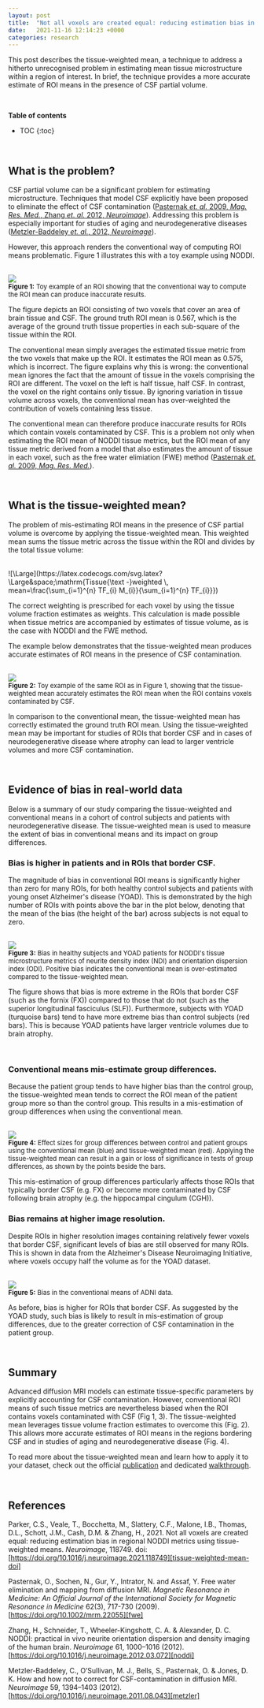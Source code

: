 ```yaml
---
layout: post
title:  "Not all voxels are created equal: reducing estimation bias in regional NODDI metrics using tissue-weighted means"
date:   2021-11-16 12:14:23 +0000
categories: research
---
```



This post describes the tissue-weighted mean, a technique to address a hitherto unrecognised problem in estimating mean tissue microstructure within a region of interest. In brief, the technique provides a more accurate estimate of ROI means in the presence of CSF partial volume.

<br/>

[comment]: <> (**Contents**)
**Table of contents**
* TOC
{:toc}

<br/>

## What is the problem?

CSF partial volume can be a significant problem for estimating microstructure. Techniques that model CSF explicitly have been proposed to eliminate the effect of CSF contamination ([Pasternak _et. al._ 2009, _Mag. Res. Med._, Zhang _et. al._ 2012, _Neuroimage_](#references)). Addressing this problem is especially important for studies of aging and neurodegenerative diseases ([Metzler-Baddeley _et. al._, 2012, _Neuroimage_](#references)). 

However, this approach renders the conventional way of computing ROI means problematic. Figure 1 illustrates this with a toy example using NODDI.


<br/>
<img src="{{ site.url }}/fig1.png">
<br/>
<font size="2"> <strong>Figure 1:</strong> Toy example of an ROI showing that the conventional way to compute the ROI mean can produce inaccurate results. </font>
<br/>

The figure depicts an ROI consisting of two voxels that cover an area of brain tissue and CSF. The ground truth ROI mean is 0.567, which is the average of the ground truth tissue properties in each sub-square of the tissue within the ROI.

The conventional mean simply averages the estimated tissue metric from the two voxels that make up the ROI. It estimates the ROI mean as 0.575, which is incorrect. The figure explains why this is wrong: the conventional mean ignores the fact that the amount of tissue in the voxels comprising the ROI are different. The voxel on the left is half tissue, half CSF. In contrast, the voxel on the right contains only tissue. By ignoring variation in tissue volume across voxels, the conventional mean has over-weighted the contribution of voxels containing less tissue.

The conventional mean can therefore produce inaccurate results for ROIs which contain voxels contaminated by CSF. This is a problem not only when estimating the ROI mean of NODDI tissue metrics, but the ROI mean of any tissue metric derived from a model that also estimates the amount of tissue in each voxel, such as the free water elimiation (FWE) method ([Pasternak _et. al._ 2009, _Mag. Res. Med._](#references)).

<br/>

## What is the tissue-weighted mean?

The problem of mis-estimating ROI means in the presence of CSF partial volume  is overcome by applying the tissue-weighted mean. This weighted mean sums the tissue metric across the tissue within the ROI and divides by the total tissue volume:


<br/>
![\Large](https://latex.codecogs.com/svg.latex?\Large&space;\mathrm{Tissue{\text -}weighted \, mean=\frac{\sum_{i=1}^{n} TF_{i} M_{i}}{\sum_{i=1}^{n} TF_{i}}})
<br/>

The correct weighting is prescribed for each voxel by using the tissue volume fraction estimates as weights. This calculation is made possible when tissue metrics are accompanied by estimates of tissue volume, as is the case with NODDI and the FWE method. 

The example below demonstrates that the tissue-weighted mean produces accurate estimates of ROI means in the presence of CSF contamination.

<br/>
<img src="{{ site.url }}/fig2.png">
<br/>
<font size="2"> <strong>Figure 2:</strong> Toy example of the same ROI as in Figure 1, showing that the tissue-weighted mean accurately estimates the ROI mean when the ROI contains voxels contaminated by CSF. </font>
<br/>

[comment]: <> (<img src="https://render.githubusercontent.com/render/math?math=\frac{1}{2}">)

In comparison to the conventional mean, the tissue-weighted mean has correctly estimated the ground truth ROI mean. Using the tissue-weighted mean may be important for studies of ROIs that border CSF and in cases of neurodegenerative disease where atrophy can lead to larger ventricle volumes and more CSF contamination. 

<br/>

## Evidence of bias in real-world data

Below is a summary of our study comparing the tissue-weighted and conventional means in a cohort of control subjects and patients with neurodegenerative disease. The tissue-weighted mean is used to measure the extent of bias in conventional means and its impact on group differences.

### Bias is higher in patients and in ROIs that border CSF.

The magnitude of bias in conventional ROI means is significantly higher than zero for many ROIs, for both healthy control subjects and patients with young onset Alzheimer's disease (YOAD). This is demonstrated by the high number of ROIs with points above the bar in the plot below, denoting that the mean of the bias (the height of the bar) across subjects is not equal to zero.

<br/>
<img src="{{ site.url }}/fig3.png">
<br/>
<font size="2"> <strong>Figure 3:</strong> Bias in healthy subjects and YOAD patients for NODDI's tissue microstructure metrics of neurite density 
index (NDI) and orientation dispersion index (ODI). Positive bias indicates the conventional mean is over-estimated compared to the tissue-weighted mean. </font>
<br/>

The figure shows that bias is more extreme in the ROIs that border CSF (such as the fornix (FX)) compared to those that do not (such as the superior longitudinal fasciculus (SLF)). Furthermore, subjects with YOAD (turquoise bars) tend to have more extreme bias than control subjects (red bars). This is because YOAD patients have larger ventricle volumes due to brain atrophy.

<br/>

### Conventional means mis-estimate group differences.

Because the patient group tends to have higher bias than the control group, the tissue-weighted mean tends to correct the ROI mean of the patient group more so than the control group. This results in a mis-estimation of group differences when using the conventional mean.

<br/>
<img src="{{ site.url }}/fig4.png">
<br/>
<font size="2"> <strong>Figure 4:</strong> Effect sizes for group differences between control and patient groups using the conventional mean (blue) and tissue-weighted mean (red). Applying the tissue-weighted mean can result in a gain or loss of significance in tests of group differences, as shown by the points beside the bars. </font>
<br/>

This mis-estimation of group differences particularly affects those ROIs that typically border CSF (e.g. FX) or become more contaminated by CSF following brain atrophy (e.g. the hippocampal cingulum (CGH)). 

### Bias remains at higher image resolution.

Despite ROIs in higher resolution images containing relatively fewer voxels that border CSF, significant levels of bias are still observed for many ROIs. This is shown in data from the Alzheimer's Disease Neuroimaging Initiative, where voxels occupy half the volume as for the YOAD dataset.

<br/>
<img src="{{ site.url }}/fig5.png">
<br/>
<font size="2"> <strong>Figure 5:</strong> Bias in the conventional means of ADNI data. </font>
<br/>

As before, bias is higher for ROIs that border CSF. As suggested by the YOAD study, such bias is likely to result in mis-estimation of group differences, due to the greater correction of CSF contamination in the patient group.

<br/>

## Summary

Advanced diffusion MRI models can estimate tissue-specific parameters by explicitly accounting for CSF contamination. However, conventional ROI means of such tissue metrics are nevertheless biased when the ROI contains voxels contaminated with CSF (Fig 1, 3). The tissue-weighted mean leverages tissue volume fraction estimates to overcome this (Fig. 2). This allows more accurate estimates of ROI means in the regions bordering CSF and in studies of aging and neurodegenerative disease (Fig. 4). 

To read more about the tissue-weighted mean and learn how to apply it to your dataset, check out the official [publication][tissue-weighted-mean-doi] and dedicated [walkthrough][tissue-weighted-mean-walkthrough].

<br/>

## References

Parker, C.S., Veale, T., Bocchetta, M., Slattery, C.F., Malone, I.B., Thomas, D.L., Schott, J.M., Cash, D.M. & Zhang, H., 2021. Not all voxels are created equal: reducing estimation bias in regional NODDI metrics using tissue-weighted means. _Neuroimage_, 118749. doi: [https://doi.org/10.1016/j.neuroimage.2021.118749][tissue-weighted-mean-doi]

Pasternak, O., Sochen, N., Gur, Y., Intrator, N. and Assaf, Y. Free water elimination and mapping from diffusion MRI. _Magnetic Resonance in Medicine: An Official Journal of the International Society for Magnetic Resonance in Medicine_ 62(3), 717-730 (2009). [https://doi.org/10.1002/mrm.22055][fwe]

Zhang, H., Schneider, T., Wheeler-Kingshott, C. A. & Alexander, D. C. NODDI: practical in vivo neurite orientation dispersion and density imaging of the human brain. _Neuroimage_ 61, 1000–1016 (2012). [https://doi.org/10.1016/j.neuroimage.2012.03.072][noddi]

Metzler-Baddeley, C., O’Sullivan, M. J., Bells, S., Pasternak, O. & Jones, D. K. How and how not to correct for CSF-contamination in diffusion MRI. _Neuroimage_ 59, 1394–1403 (2012). [https://doi.org/10.1016/j.neuroimage.2011.08.043][metzler]



[tissue-weighted-mean-walkthrough]: https://github.com/tdveale/TissueWeightedMean
[tissue-weighted-mean-doi]: https://doi.org/10.1016/j.neuroimage.2021.118749
[fwe]: https://doi.org/10.1002/mrm.22055
[noddi]: https://doi.org/10.1016/j.neuroimage.2012.03.072
[metzler]: https://doi.org/10.1016/j.neuroimage.2011.08.043

